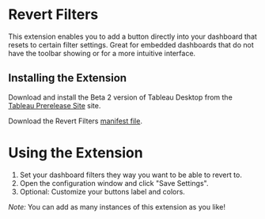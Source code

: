# Revert Filters
This extension enables you to add a button directly into your dashboard that resets to certain filter settings. Great for embedded dashboards that do not have the toolbar showing or for a more intuitive interface.

## Installing the Extension

Download and install the Beta 2 version of Tableau Desktop from the [Tableau Prerelease Site](https://prerelease.tableau.com) site. 

Download the Revert Filters [manifest file](https://keshiarose.github.io/Date-Updater-React/DateUpdater.trex). 

# Using the Extension
1. Set your dashboard filters they way you want to be able to revert to.
2. Open the configuration window and click "Save Settings".
3. Optional: Customize your buttons label and colors.

*Note:* You can add as many instances of this extension as you like!